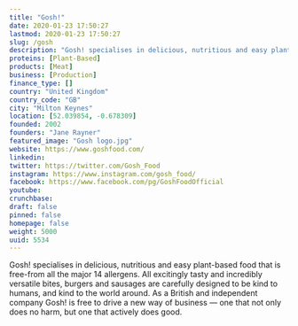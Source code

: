 ```yaml
---
title: "Gosh!"
date: 2020-01-23 17:50:27
lastmod: 2020-01-23 17:50:27
slug: /gosh
description: "Gosh! specialises in delicious, nutritious and easy plant-based food that is free-from all the major 14 allergens. All excitingly tasty and incredibly versatile bites, burgers and sausages are carefully designed to be kind to humans, and kind to the world around. As a British and independent company Gosh! is free to drive a new way of business — one that not only does no harm, but one that actively does good."
proteins: [Plant-Based]
products: [Meat]
business: [Production]
finance_type: []
country: "United Kingdom"
country_code: "GB"
city: "Milton Keynes"
location: [52.039854, -0.678309]
founded: 2002
founders: "Jane Rayner"
featured_image: "Gosh logo.jpg"
website: https://www.goshfood.com/
linkedin: 
twitter: https://twitter.com/Gosh_Food
instagram: https://www.instagram.com/gosh_food/
facebook: https://www.facebook.com/pg/GoshFoodOfficial
youtube: 
crunchbase: 
draft: false
pinned: false
homepage: false
weight: 5000
uuid: 5534
---
```

Gosh! specialises in delicious, nutritious and easy plant-based food that is free-from all the major 14 allergens. All excitingly tasty and incredibly versatile bites, burgers and sausages are carefully designed to be kind to humans, and kind to the world around. As a British and independent company Gosh! is free to drive a new way of business — one that not only does no harm, but one that actively does good.
